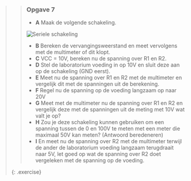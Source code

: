 >> ### Opgave 7
>>
>> - **A** Maak de volgende schakeling. 
>>
>> ![Seriele schakeling](exercises/images/serial-circuit.png)
>>
>> - **B** Bereken de vervangingsweerstand en meet vervolgens met de multimeter of dit klopt.
>> - **C** VCC = 10V, bereken nu de spanning over R1 en R2.
>> - **D** Stel de laboratorium voeding in op 10V en sluit deze aan op de schakeling (GND eerst).
>> - **E** Meet nu de spanning over R1 en R2 met de multimeter en vergelijk dit met de spanningen uit de berekening.
>> - **F** Regel nu de spanning op de voeding langzaam op naar 20V
>> - **G** Meet met de multimeter nu de spanning over R1 en R2 en vergelijk deze met de spanningen uit de meting met 10V wat valt je op? 
>> - **H** Zou je deze schakeling kunnen gebruiken om een spanning tussen de 0 en 100V te meten met een meter die maximaal 50V kan meten? (Antwoord beredeneren)
>> - **I** En meet nu de spanning over R2 met de multimeter terwijl de ander de laboratorium voeding langzaam terugdraait naar 5V, let goed op wat de spanning over R2 doet vergeleken met de spanning op de voeding.
>>
>{: .exercise}